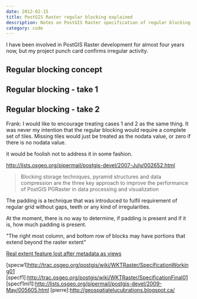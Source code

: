```yaml
---
date: 2012-02-15
title: PostGIS Raster regular blocking explained
description: Notes on PostGIS Raster specification of regular blocking
category: code
---
```


I have been involved in PostGIS Raster development for almost four years now,
but my project punch card confirms irregular activity.


## Regular blocking concept



## Regular blocking - take 1

## Regular blocking - take 2

Frank: 
I would like to encourage treating cases 1 and 2 as the same thing.
It was never my intention that the regular blocking would require a
complete set of tiles.   Missing tiles would just be treated as the
nodata value, or zero if there is no nodata value.


it would be foolish not to address it in some fashion.  

http://lists.osgeo.org/pipermail/postgis-devel/2007-July/002652.html
> Blocking storage techniques, pyramid structures and data compression
> are the three key approach to improve the performance of PostGIS
> PGRaster in data processing and visualization

The padding is a technique that was introduced to fulfil requirement of regular
grid without gaps, teeth or any kind of irregularities.

At the moment, there is no way to determine, if padding is present
and if it is, how much padding is present.

"The right most column, and bottom row of blocks may have portions that extend beyond the raster extent"

[Real extent feature lost after metadata as views][2122]

[2122ml1]:http://lists.osgeo.org/pipermail/postgis-devel/2012-November/022915.html
[2122ml2]:http://lists.osgeo.org/pipermail/postgis-devel/2012-December/023111.html
[2122ml3]:http://lists.osgeo.org/pipermail/postgis-devel/2012-December/023135.html
[2122]:http://trac.osgeo.org/postgis/ticket/2122
[specw1ml1]:http://lists.osgeo.org/pipermail/postgis-devel/2009-March/005091.html
[specw1]http://trac.osgeo.org/postgis/wiki/WKTRaster/SpecificationWorking01
[specf1]:http://trac.osgeo.org/postgis/wiki/WKTRaster/SpecificationFinal01
[specf1ml1]:http://lists.osgeo.org/pipermail/postgis-devel/2009-May/005605.html
[pierre]:http://geospatialelucubrations.blogspot.ca/
